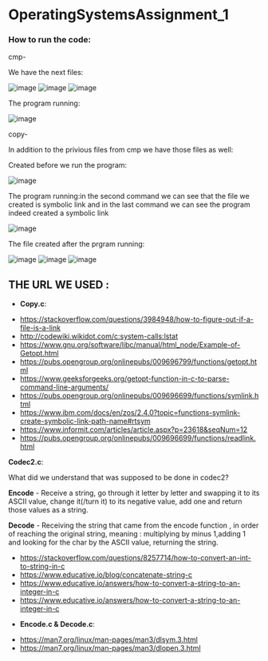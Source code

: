 # OperatingSystemsAssignment_1

### How to run the code:
cmp-

We have the next files:

![image](https://user-images.githubusercontent.com/86705118/203871461-2196ed01-e130-47dd-a32f-99e22d7fc866.png)
![image](https://user-images.githubusercontent.com/86705118/203871504-7c2d4f89-ec34-4b84-9bdb-07cb36979060.png)
![image](https://user-images.githubusercontent.com/86705118/203871359-71bb2d81-7302-48ee-bf2b-6cce820e5418.png)

The program running:

![image](https://user-images.githubusercontent.com/86705118/203871400-02032f20-9622-4a6b-8b61-1275d24c70d1.png)

copy-

In addition to the privious files from cmp we have those files as well:

Created before we run the program:

![image](https://user-images.githubusercontent.com/86705118/203871771-444273d7-8f8a-4b67-aa59-ea4ecb4550b6.png)

The program running:in the second command we can see that the file we created is symbolic link and in the last command we can see the program indeed created a symbolic link

![image](https://user-images.githubusercontent.com/86705118/203871814-673c8a02-c2c0-4a66-9d1d-35bb70ef58f5.png)

The file created after the prgram running:

![image](https://user-images.githubusercontent.com/86705118/203872074-2857ca81-5a2d-4387-9097-efff59b6f772.png)
![image](https://user-images.githubusercontent.com/86705118/203872008-1856c009-702e-479a-82f6-afe0933cc4a0.png)
![image](https://user-images.githubusercontent.com/86705118/203871966-cff9567d-45fb-4aa8-8ba8-2e0489b9f486.png)




## THE URL WE USED :
+ **Copy.c**:

 * https://stackoverflow.com/questions/3984948/how-to-figure-out-if-a-file-is-a-link
 * http://codewiki.wikidot.com/c:system-calls:lstat
 * https://www.gnu.org/software/libc/manual/html_node/Example-of-Getopt.html
 * https://pubs.opengroup.org/onlinepubs/009696799/functions/getopt.html
 * https://www.geeksforgeeks.org/getopt-function-in-c-to-parse-command-line-arguments/
 * https://pubs.opengroup.org/onlinepubs/009696699/functions/symlink.html
 * https://www.ibm.com/docs/en/zos/2.4.0?topic=functions-symlink-create-symbolic-link-path-name#rtsym
 * https://www.informit.com/articles/article.aspx?p=23618&seqNum=12
 * https://pubs.opengroup.org/onlinepubs/009696699/functions/readlink.html
  
 **Codec2.c**:
 
 What did we understand that was supposed to be done in codec2?
 
 **Encode** - Receive a string, go through it letter by letter and swapping it to its ASCII value, change it(/turn it) to its negative value, add one and return those values as a string.
 
**Decode** - Receiving the string that came from the encode function , in order of reaching the original string, meaning : multiplying by minus            1,adding 1 and looking for the char by the ASCII value, returning the string.
 
  * https://stackoverflow.com/questions/8257714/how-to-convert-an-int-to-string-in-c
  * https://www.educative.io/blog/concatenate-string-c
  * https://www.educative.io/answers/how-to-convert-a-string-to-an-integer-in-c
  * https://www.educative.io/answers/how-to-convert-a-string-to-an-integer-in-c

 + **Encode.c & Decode.c**:
 * https://man7.org/linux/man-pages/man3/dlsym.3.html 
 * https://man7.org/linux/man-pages/man3/dlopen.3.html 
